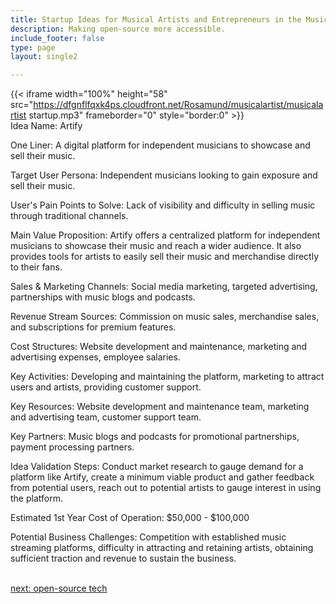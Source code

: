 ```yaml
---
title: Startup Ideas for Musical Artists and Entrepreneurs in the Music  Industry
description: Making open-source more accessible.
include_footer: false
type: page
layout: single2

---
```


{{< iframe width="100%" height="58" src="https://dfgnflfqxk4ps.cloudfront.net/Rosamund/musicalartist/musicalartist startup.mp3" frameborder="0" style="border:0" >}}<br>
Idea Name: Artify

One Liner: A digital platform for independent musicians to showcase and sell their music.

Target User Persona: Independent musicians looking to gain exposure and sell their music.

User's Pain Points to Solve: Lack of visibility and difficulty in selling music through traditional channels.

Main Value Proposition: Artify offers a centralized platform for independent musicians to showcase their music and reach a wider audience. It also provides tools for artists to easily sell their music and merchandise directly to their fans.

Sales & Marketing Channels: Social media marketing, targeted advertising, partnerships with music blogs and podcasts.

Revenue Stream Sources: Commission on music sales, merchandise sales, and subscriptions for premium features.

Cost Structures: Website development and maintenance, marketing and advertising expenses, employee salaries.

Key Activities: Developing and maintaining the platform, marketing to attract users and artists, providing customer support.

Key Resources: Website development and maintenance team, marketing and advertising team, customer support team.

Key Partners: Music blogs and podcasts for promotional partnerships, payment processing partners.

Idea Validation Steps: Conduct market research to gauge demand for a platform like Artify, create a minimum viable product and gather feedback from potential users, reach out to potential artists to gauge interest in using the platform.

Estimated 1st Year Cost of Operation: $50,000 - $100,000

Potential Business Challenges: Competition with established music streaming platforms, difficulty in attracting and retaining artists, obtaining sufficient traction and revenue to sustain the business.

<br>
<a href="https://insights.workdojos.com/musicalartist/tech">next: open-source tech</a>
</p>